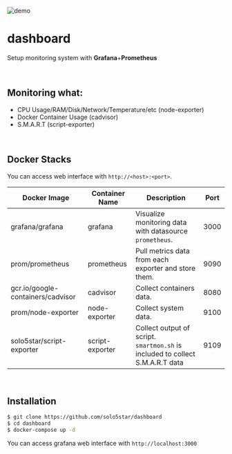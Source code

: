 ![demo](https://github.com/solo5star/dashboard/blob/master/demo.png?raw=true)

# dashboard

Setup monitoring system with **Grafana**+**Prometheus**

<br>

## Monitoring what:
* CPU Usage/RAM/Disk/Network/Temperature/etc (node-exporter)
* Docker Container Usage (cadvisor)
* S.M.A.R.T (script-exporter)

<br>

## Docker Stacks

You can access web interface with `http://<host>:<port>`.

|Docker Image|Container Name|Description|Port|
|-|-|-|-|
|grafana/grafana|grafana|Visualize monitoring data with datasource `prometheus`.|3000|
|prom/prometheus|prometheus|Pull metrics data from each exporter and store them.|9090|
|gcr.io/google-containers/cadvisor|cadvisor|Collect containers data.|8080|
|prom/node-exporter|node-exporter|Collect system data.|9100|
|solo5star/script-exporter|script-exporter|Collect output of script. `smartmon.sh` is included to collect S.M.A.R.T data|9109|

<br>

## Installation
```bash
$ git clone https://github.com/solo5star/dashboard
$ cd dashboard
$ docker-compose up -d
```

You can access grafana web interface with `http://localhost:3000`
